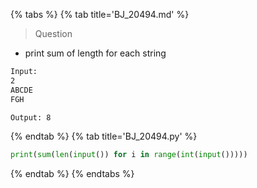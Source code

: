{% tabs %}
{% tab title='BJ_20494.md' %}

> Question

* print sum of length for each string

```txt
Input:
2
ABCDE
FGH

Output: 8
```

{% endtab %}
{% tab title='BJ_20494.py' %}

```py
print(sum(len(input()) for i in range(int(input()))))
```

{% endtab %}
{% endtabs %}
